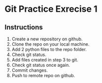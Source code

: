 # Git Practice Exrecise 1

## Instructions

1. Create a new repository on github.
2. Clone the repo on your local machine.
3. Add 2 python files to the repo folder.
4. Check git status.
5. Add files created in step 3 to git.
6. Check git status once again.
7. Commit changes.
8. Push to remote repo on github.